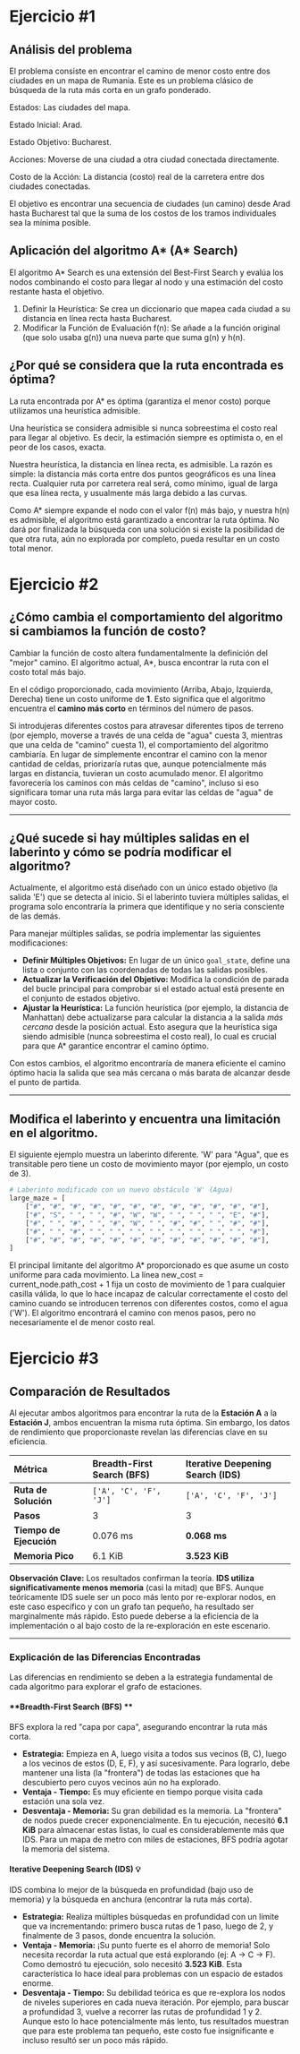 # Ejercicio #1

## **Análisis del problema**

El problema consiste en encontrar el camino de menor costo entre dos ciudades en un mapa de Rumania. Este es un problema clásico de búsqueda de la ruta más corta en un grafo ponderado.

Estados: Las ciudades del mapa.

Estado Inicial: Arad.

Estado Objetivo: Bucharest.

Acciones: Moverse de una ciudad a otra ciudad conectada directamente.

Costo de la Acción: La distancia (costo) real de la carretera entre dos ciudades conectadas.

El objetivo es encontrar una secuencia de ciudades (un camino) desde Arad hasta Bucharest tal que la suma de los costos de los tramos individuales sea la mínima posible.


## **Aplicación del algoritmo A\* (A\* Search)**

El algoritmo A* Search es una extensión del Best-First Search y evalúa los nodos combinando el costo para llegar al nodo y una estimación del costo restante hasta el objetivo.

1. Definir la Heurística: Se crea un diccionario que mapea cada ciudad a su distancia en línea recta hasta Bucharest.
2. Modificar la Función de Evaluación f(n): Se añade a la función original (que solo usaba g(n)) una nueva parte que suma g(n) y h(n).

## **¿Por qué se considera que la ruta encontrada es óptima?**

La ruta encontrada por A* es óptima (garantiza el menor costo) porque utilizamos una heurística admisible.

Una heurística se considera admisible si nunca sobreestima el costo real para llegar al objetivo. Es decir, la estimación siempre es optimista o, en el peor de los casos, exacta.

Nuestra heurística, la distancia en línea recta, es admisible. La razón es simple: la distancia más corta entre dos puntos geográficos es una línea recta. Cualquier ruta por carretera real será, como mínimo, igual de larga que esa línea recta, y usualmente más larga debido a las curvas.

Como A* siempre expande el nodo con el valor f(n) más bajo, y nuestra h(n) es admisible, el algoritmo está garantizado a encontrar la ruta óptima. No dará por finalizada la búsqueda con una solución si existe la posibilidad de que otra ruta, aún no explorada por completo, pueda resultar en un costo total menor.


# Ejercicio #2

## **¿Cómo cambia el comportamiento del algoritmo si cambiamos la función de costo?**

Cambiar la función de costo altera fundamentalmente la definición del "mejor" camino. El algoritmo actual, A\*, busca encontrar la ruta con el costo total más bajo.

En el código proporcionado, cada movimiento (Arriba, Abajo, Izquierda, Derecha) tiene un costo uniforme de **1**. Esto significa que el algoritmo encuentra el **camino más corto** en términos del número de pasos.

Si introdujeras diferentes costos para atravesar diferentes tipos de terreno (por ejemplo, moverse a través de una celda de "agua" cuesta 3, mientras que una celda de "camino" cuesta 1), el comportamiento del algoritmo cambiaría. En lugar de simplemente encontrar el camino con la menor cantidad de celdas, priorizaría rutas que, aunque potencialmente más largas en distancia, tuvieran un costo acumulado menor. El algoritmo favorecería los caminos con más celdas de "camino", incluso si eso significara tomar una ruta más larga para evitar las celdas de "agua" de mayor costo.

---

## **¿Qué sucede si hay múltiples salidas en el laberinto y cómo se podría modificar el algoritmo?**

Actualmente, el algoritmo está diseñado con un único estado objetivo (la salida 'E') que se detecta al inicio. Si el laberinto tuviera múltiples salidas, el programa solo encontraría la primera que identifique y no sería consciente de las demás.

Para manejar múltiples salidas, se podría implementar las siguientes modificaciones:

* **Definir Múltiples Objetivos:** En lugar de un único `goal_state`, define una lista o conjunto con las coordenadas de todas las salidas posibles.
* **Actualizar la Verificación del Objetivo:** Modifica la condición de parada del bucle principal para comprobar si el estado actual está presente en el conjunto de estados objetivo.
* **Ajustar la Heurística:** La función heurística (por ejemplo, la distancia de Manhattan) debe actualizarse para calcular la distancia a la salida *más cercana* desde la posición actual. Esto asegura que la heurística siga siendo admisible (nunca sobreestima el costo real), lo cual es crucial para que A\* garantice encontrar el camino óptimo.

Con estos cambios, el algoritmo encontraría de manera eficiente el camino óptimo hacia la salida que sea más cercana o más barata de alcanzar desde el punto de partida.

---

## **Modifica el laberinto y encuentra una limitación en el algoritmo.**

El siguiente ejemplo muestra un laberinto diferente. 'W' para "Agua", que es transitable pero tiene un costo de movimiento mayor (por ejemplo, un costo de 3).

```python
# Laberinto modificado con un nuevo obstáculo 'W' (Agua)
large_maze = [
    ["#", "#", "#", "#", "#", "#", "#", "#", "#", "#", "#", "#"],
    ["#", "S", " ", " ", "#", "W", "W", " ", " ", " ", "E", "#"],
    ["#", " ", "#", " ", "#", "W", " ", "#", "#", " ", "#", "#"],
    ["#", " ", "#", " ", " ", " ", " ", " ", " ", " ", " ", "#"],
    ["#", "#", "#", "#", "#", "#", "#", "#", "#", "#", "#", "#"],
]
```
El principal limitante del algoritmo A\* proporcionado es que asume un costo uniforme para cada movimiento. La línea new_cost = current_node.path_cost + 1 fija un costo de movimiento de 1 para cualquier casilla válida, lo que lo hace incapaz de calcular correctamente el costo del camino cuando se introducen terrenos con diferentes costos, como el agua ('W'). El algoritmo encontrará el camino con menos pasos, pero no necesariamente el de menor costo real.

# Ejercicio #3

## **Comparación de Resultados**

Al ejecutar ambos algoritmos para encontrar la ruta de la **Estación A** a la **Estación J**, ambos encuentran la misma ruta óptima. Sin embargo, los datos de rendimiento que proporcionaste revelan las diferencias clave en su eficiencia.

| Métrica | Breadth-First Search (BFS) | Iterative Deepening Search (IDS) |
| :--- | :--- | :--- |
| **Ruta de Solución** | `['A', 'C', 'F', 'J']` | `['A', 'C', 'F', 'J']` |
| **Pasos** | 3 | 3 |
| **Tiempo de Ejecución**| 0.076 ms | **0.068 ms** |
| **Memoria Pico** | 6.1 KiB | **3.523 KiB** |

**Observación Clave:** Los resultados confirman la teoría. **IDS utiliza significativamente menos memoria** (casi la mitad) que BFS. Aunque teóricamente IDS suele ser un poco más lento por re-explorar nodos, en este caso específico y con un grafo tan pequeño, ha resultado ser marginalmente más rápido. Esto puede deberse a la eficiencia de la implementación o al bajo costo de la re-exploración en este escenario.

---

### **Explicación de las Diferencias Encontradas**

Las diferencias en rendimiento se deben a la estrategia fundamental de cada algoritmo para explorar el grafo de estaciones.

#### **Breadth-First Search (BFS) **

BFS explora la red "capa por capa", asegurando encontrar la ruta más corta.

* **Estrategia:** Empieza en A, luego visita a todos sus vecinos (B, C), luego a los vecinos de estos (D, E, F), y así sucesivamente. Para lograrlo, debe mantener una lista (la "frontera") de todas las estaciones que ha descubierto pero cuyos vecinos aún no ha explorado.
* **Ventaja - Tiempo:** Es muy eficiente en tiempo porque visita cada estación una sola vez.
* **Desventaja - Memoria:** Su gran debilidad es la memoria. La "frontera" de nodos puede crecer exponencialmente. En tu ejecución, necesitó **6.1 KiB** para almacenar estas listas, lo cual es considerablemente más que IDS. Para un mapa de metro con miles de estaciones, BFS podría agotar la memoria del sistema.

#### **Iterative Deepening Search (IDS) 💡**

IDS combina lo mejor de la búsqueda en profundidad (bajo uso de memoria) y la búsqueda en anchura (encontrar la ruta más corta).

* **Estrategia:** Realiza múltiples búsquedas en profundidad con un límite que va incrementando: primero busca rutas de 1 paso, luego de 2, y finalmente de 3 pasos, donde encuentra la solución.
* **Ventaja - Memoria:** ¡Su punto fuerte es el ahorro de memoria! Solo necesita recordar la ruta actual que está explorando (ej: A -> C -> F). Como demostró tu ejecución, solo necesitó **3.523 KiB**. Esta característica lo hace ideal para problemas con un espacio de estados enorme.
* **Desventaja - Tiempo:** Su debilidad teórica es que re-explora los nodos de niveles superiores en cada nueva iteración. Por ejemplo, para buscar a profundidad 3, vuelve a recorrer las rutas de profundidad 1 y 2. Aunque esto lo hace potencialmente más lento, tus resultados muestran que para este problema tan pequeño, este costo fue insignificante e incluso resultó ser un poco más rápido.


